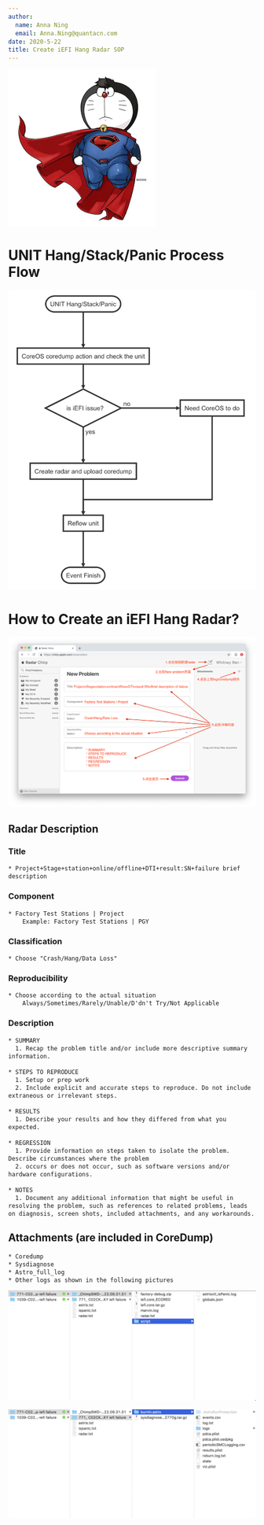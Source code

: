 ```yaml
---
author: 
  name: Anna Ning
  email: Anna.Ning@quantacn.com
date: 2020-5-22
title: Create iEFI Hang Radar SOP
---
```

![docDingDong300](Diags_Core_Dump_SOP/img/docDingDong300.png)

# UNIT Hang/Stack/Panic Process Flow

![](Diags_Core_Dump_SOP/hang.png)



# How to Create an iEFI Hang Radar?


![](Diags_Core_Dump_SOP/img/create_radar.png)

## Radar Description
### Title
```
* Project+Stage+station+online/offline+DTI+result:SN+failure brief description
```
### Component
```
* Factory Test Stations | Project
    Example: Factory Test Stations | PGY
```

### Classification
```
* Choose "Crash/Hang/Data Loss"
```
### Reproducibility
```
* Choose according to the actual situation
    Always/Sometimes/Rarely/Unable/D'dn't Try/Not Applicable
```

### Description
```
* SUMMARY
  1. Recap the problem title and/or include more descriptive summary information.

* STEPS TO REPRODUCE
  1. Setup or prep work
  2. Include explicit and accurate steps to reproduce. Do not include extraneous or irrelevant steps.

* RESULTS
  1. Describe your results and how they differed from what you expected.

* REGRESSION
  1. Provide information on steps taken to isolate the problem. Describe circumstances where the problem 
  2. occurs or does not occur, such as software versions and/or hardware configurations.

* NOTES
  1. Document any additional information that might be useful in resolving the problem, such as references to related problems, leads on diagnosis, screen shots, included attachments, and any workarounds.
```
## Attachments (are included in CoreDump)

```
* Coredump
* Sysdiagnose
* Astro_full_log
* Other logs as shown in the following pictures
```

![folder_1](Diags_Core_Dump_SOP/img/folder_1.png)

![folder_2](Diags_Core_Dump_SOP/img/folder_2.png)